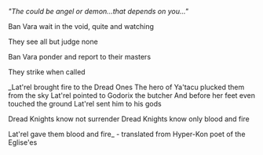 _"The could be angel or demon...that depends on you..."_

Ban Vara wait in the void, quite and watching

They see all but judge none

Ban Vara ponder and report to their masters

They strike when called


_Lat'rel brought fire to the Dread Ones
The hero of Ya'tacu plucked them from the sky
Lat'rel pointed to Godorix the butcher
And before her feet even touched the ground
Lat'rel sent him to his gods

Dread Knights know not surrender
Dread Knights know only blood and fire

Lat'rel gave them blood and fire_ - translated from Hyper-Kon poet of the Eglise'es
